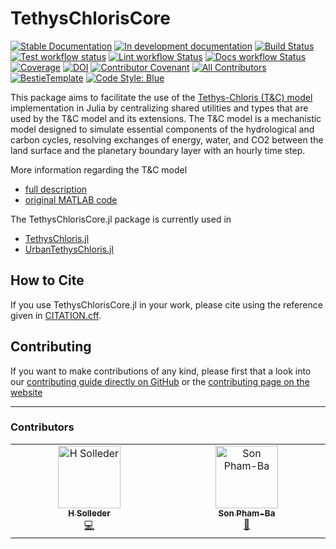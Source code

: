 # TethysChlorisCore

[![Stable Documentation](https://img.shields.io/badge/docs-stable-blue.svg)](https://EPFL-ENAC.github.io/TethysChlorisCore.jl/stable)
[![In development documentation](https://img.shields.io/badge/docs-dev-blue.svg)](https://EPFL-ENAC.github.io/TethysChlorisCore.jl/dev)
[![Build Status](https://github.com/EPFL-ENAC/TethysChlorisCore.jl/workflows/Test/badge.svg)](https://github.com/EPFL-ENAC/TethysChlorisCore.jl/actions)
[![Test workflow status](https://github.com/EPFL-ENAC/TethysChlorisCore.jl/actions/workflows/Test.yml/badge.svg?branch=main)](https://github.com/EPFL-ENAC/TethysChlorisCore.jl/actions/workflows/Test.yml?query=branch%3Amain)
[![Lint workflow Status](https://github.com/EPFL-ENAC/TethysChlorisCore.jl/actions/workflows/Lint.yml/badge.svg?branch=main)](https://github.com/EPFL-ENAC/TethysChlorisCore.jl/actions/workflows/Lint.yml?query=branch%3Amain)
[![Docs workflow Status](https://github.com/EPFL-ENAC/TethysChlorisCore.jl/actions/workflows/Docs.yml/badge.svg?branch=main)](https://github.com/EPFL-ENAC/TethysChlorisCore.jl/actions/workflows/Docs.yml?query=branch%3Amain)
[![Coverage](https://codecov.io/gh/EPFL-ENAC/TethysChlorisCore.jl/branch/main/graph/badge.svg)](https://codecov.io/gh/EPFL-ENAC/TethysChlorisCore.jl)
[![DOI](https://zenodo.org/badge/DOI/FIXME)](https://doi.org/FIXME)
[![Contributor Covenant](https://img.shields.io/badge/Contributor%20Covenant-2.1-4baaaa.svg)](CODE_OF_CONDUCT.md)
[![All Contributors](https://img.shields.io/github/all-contributors/EPFL-ENAC/TethysChlorisCore.jl?labelColor=5e1ec7&color=c0ffee&style=flat-square)](#contributors)
[![BestieTemplate](https://img.shields.io/endpoint?url=https://raw.githubusercontent.com/JuliaBesties/BestieTemplate.jl/main/docs/src/assets/badge.json)](https://github.com/JuliaBesties/BestieTemplate.jl)
[![Code Style: Blue](https://img.shields.io/badge/code%20style-blue-4495d1.svg)](https://github.com/JuliaDiff/BlueStyle)

This package aims to facilitate the use of the [Tethys-Chloris (T&C) model](https://hyd.ifu.ethz.ch/research-data-models/t-c.html) implementation in Julia by centralizing shared utilities and types that are used by the T&C model and its extensions. The T&C model is a mechanistic model designed to simulate essential components of the hydrological and carbon cycles, resolving exchanges of energy, water, and CO2 between the land surface and the planetary boundary layer with an hourly time step. 

More information regarding the T&C model
* [full description](https://hyd.ifu.ethz.ch/research-data-models/t-c/t-c-full-description.html)
* [original MATLAB code](https://github.com/simonefatichi/TeC_Source_Code)

The TethysChlorisCore.jl package is currently used in
* [TethysChloris.jl](https://github.com/CHANGE-EPFL/TethysChloris.jl)
* [UrbanTethysChloris.jl](https://github.com/simonefatichi/TeC_Source_Code)

## How to Cite

If you use TethysChlorisCore.jl in your work, please cite using the reference given in [CITATION.cff](https://github.com/EPFL-ENAC/TethysChlorisCore.jl/blob/main/CITATION.cff).

## Contributing

If you want to make contributions of any kind, please first that a look into our [contributing guide directly on GitHub](docs/src/90-contributing.md) or the [contributing page on the website](https://EPFL-ENAC.github.io/TethysChlorisCore.jl/dev/90-contributing/)

---

### Contributors

<!-- ALL-CONTRIBUTORS-LIST:START - Do not remove or modify this section -->
<!-- prettier-ignore-start -->
<!-- markdownlint-disable -->
<table>
  <tbody>
    <tr>
      <td align="center" valign="top" width="14.28%"><a href="https://github.com/hsolleder"><img src="https://avatars.githubusercontent.com/u/9566930?v=4?s=100" width="100px;" alt="H Solleder"/><br /><sub><b>H Solleder</b></sub></a><br /><a href="#code-hsolleder" title="Code">💻</a></td>
      <td align="center" valign="top" width="14.28%"><a href="https://github.com/sphamba"><img src="https://avatars.githubusercontent.com/u/17217484?v=4?s=100" width="100px;" alt="Son Pham-Ba"/><br /><sub><b>Son Pham-Ba</b></sub></a><br /><a href="#review-sphamba" title="Reviewed Pull Requests">👀</a></td>
    </tr>
  </tbody>
</table>

<!-- markdownlint-restore -->
<!-- prettier-ignore-end -->

<!-- ALL-CONTRIBUTORS-LIST:END -->
